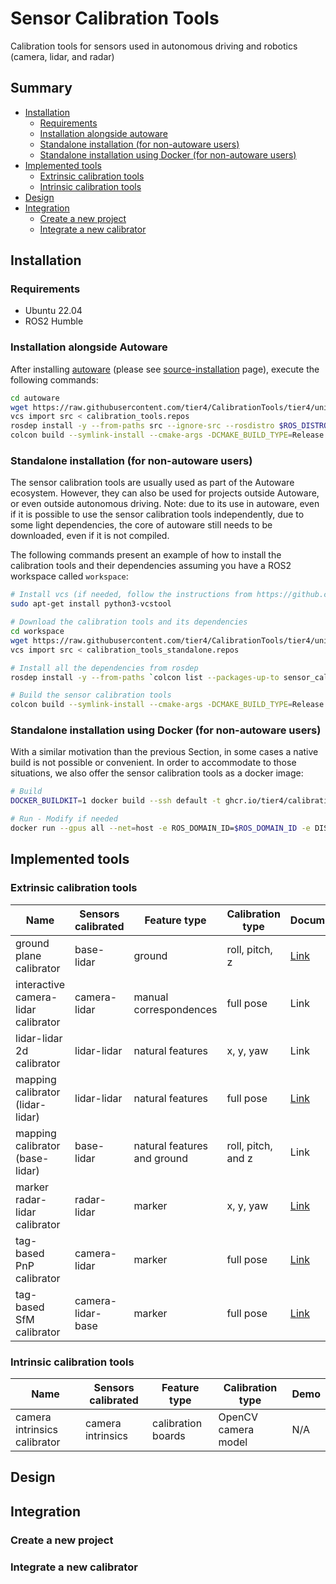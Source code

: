 # Sensor Calibration Tools

Calibration tools for sensors used in autonomous driving and robotics (camera, lidar, and radar)

## Summary

- [Installation](#installation)
  - [Requirements](#requirements)
  - [Installation alongside autoware](#installation-alongside-autoware)
  - [Standalone installation (for non-autoware users)](#standalone-installation-for-non-autoware-users)
  - [Standalone installation using Docker (for non-autoware users)](#standalone-installation-using-docker-for-non-autoware-users)
- [Implemented tools](#implemented-tools)
  - [Extrinsic calibration tools](#extrinsic-calibration-tools)
  - [Intrinsic calibration tools](#intrinsic-calibration-tools)
- [Design](#design)
- [Integration](#integration)
  - [Create a new project](#create-a-new-project)
  - [Integrate a new calibrator](#integrate-a-new-calibrator)

## Installation

### Requirements

- Ubuntu 22.04
- ROS2 Humble

### Installation alongside Autoware

After installing [autoware](https://github.com/tier4/autoware) (please see [source-installation](https://autowarefoundation.github.io/autoware-documentation/main/installation/autoware/source-installation/) page), execute the following commands:

```bash
cd autoware
wget https://raw.githubusercontent.com/tier4/CalibrationTools/tier4/universe/calibration_tools.repos
vcs import src < calibration_tools.repos
rosdep install -y --from-paths src --ignore-src --rosdistro $ROS_DISTRO
colcon build --symlink-install --cmake-args -DCMAKE_BUILD_TYPE=Release
```

### Standalone installation (for non-autoware users)

The sensor calibration tools are usually used as part of the Autoware ecosystem. However, they can also be used for projects outside Autoware, or even outside autonomous driving. Note: due to its use in autoware, even if it is possible to use the sensor calibration tools independently, due to some light dependencies, the core of autoware still needs to be downloaded, even if it is not compiled.

The following commands present an example of how to install the calibration tools and their dependencies assuming you have a ROS2 workspace called `workspace`:

```bash
# Install vcs (if needed, follow the instructions from https://github.com/dirk-thomas/vcstool)
sudo apt-get install python3-vcstool

# Download the calibration tools and its dependencies
cd workspace
wget https://raw.githubusercontent.com/tier4/CalibrationTools/tier4/universe/calibration_tools_standalone.repos
vcs import src < calibration_tools_standalone.repos

# Install all the dependencies from rosdep
rosdep install -y --from-paths `colcon list --packages-up-to sensor_calibration_tools -p` --ignore-src

# Build the sensor calibration tools
colcon build --symlink-install --cmake-args -DCMAKE_BUILD_TYPE=Release --packages-up-to sensor_calibration_tools
```

### Standalone installation using Docker (for non-autoware users)

With a similar motivation than the previous Section, in some cases a native build is not possible or convenient. In order to accommodate to those situations, we also offer the sensor calibration tools as a docker image:

```bash
# Build
DOCKER_BUILDKIT=1 docker build --ssh default -t ghcr.io/tier4/calibration-tools:2.0 -f docker/Dockerfile ..

# Run - Modify if needed
docker run --gpus all --net=host -e ROS_DOMAIN_ID=$ROS_DOMAIN_ID -e DISPLAY=$DISPLAY -v /tmp/.X11-unix:/tmp/.X11-unix --device=/dev/dri:/dev/dri -it ghcr.io/tier4/calibration-tools:2.0 /bin/bash
```

## Implemented tools

### Extrinsic calibration tools

| Name                                | Sensors calibrated | Feature type                | Calibration type   | Documentation                                   | Tutorial                                                |
| ----------------------------------- | ------------------ | --------------------------- | ------------------ | ----------------------------------------------- | ------------------------------------------------------- |
| ground plane calibrator             | base-lidar         | ground                      | roll, pitch, z     | [Link](ground_plane_calibrator/README.md)       | N/A                                                     |
| interactive camera-lidar calibrator | camera-lidar       | manual correspondences      | full pose          | Link                                            | N/A                                                     |
| lidar-lidar 2d calibrator           | lidar-lidar        | natural features            | x, y, yaw          | Link                                            | N/A                                                     |
| mapping calibrator (lidar-lidar)    | lidar-lidar        | natural features            | full pose          | [Link](mapping_based_calibrator/README.md)      | [Link](docs/tutorials/mapping_based_calibrator.md)      |
| mapping calibrator (base-lidar)     | base-lidar         | natural features and ground | roll, pitch, and z | Link                                            | N/A                                                     |
| marker radar-lidar calibrator       | radar-lidar        | marker                      | x, y, yaw          | [Link](marker_radar_lidar_calibrator/README.md) | [Link](docs/tutorials/marker_radar_lidar_calibrator.md) |
| tag-based PnP calibrator            | camera-lidar       | marker                      | full pose          | [Link](tag_based_pnp_calibrator/README.md)      | [Link](docs/tutorials/tag_based_pnp_calibrator.md)      |
| tag-based SfM calibrator            | camera-lidar-base  | marker                      | full pose          | [Link](tag_based_sfm_calibrator/README.md)      | [Link](docs/tutorials/tag_based_sfm_calibrator.md)      |

### Intrinsic calibration tools

| Name                         | Sensors calibrated | Feature type       | Calibration type    | Demo |
| ---------------------------- | ------------------ | ------------------ | ------------------- | ---- |
| camera intrinsics calibrator | camera intrinsics  | calibration boards | OpenCV camera model | N/A  |

## Design

## Integration

### Create a new project

### Integrate a new calibrator
